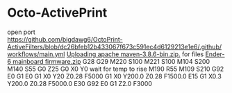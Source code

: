 # Octo-ActivePrint
open port   
https://github.com/bigdawg6/OctoPrint-ActiveFilters/blob/dc26bfeb12b433067f673c591ec4d6129213e1e6/.github/workflows/main.yml
[Uploading apache maven-3.8.6-bin.zip.]( ) for files
[Ender-6 mainboard firmware.zip](https://github.com/bigdawg6/Octo-ActivePrint/files/9332107/Ender-6.mainboard.firmware.zip)
G28 G29
M220 S100
M221 S100
M104 S200
M140 S55
G0 Z25
G0 X0 Y0 wait for temp to rise
M190 R55
M109 S210 
G92 E0
G1 E0
G1 X0 Y20 Z0.28 F5000
G1 X0 Y200.0 Z0.28 F1500.0 E15
G1 X0.3 Y200.0 Z0.28 F5000.0 E30
G92 E0
G1 Z2.0 F3000
